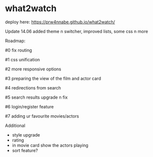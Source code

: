 # what2watch

deploy here: https://prw4nnabe.github.io/what2watch/

Update 14.06 added theme n switcher, improved lists, some css n more


Roadmap:

#0 fix routing

#1 css unification

#2 more responsive options

#3 preparing the view of the film and actor card

#4 redirections from search

#5 search results upgrade n fix

#6 login/register feature

#7 adding ur favourite movies/actors

Additional 
 
+ style upgrade
+ rating
+ in movie card show the actors playing
+ sort feature?
